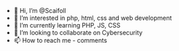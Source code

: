 - 👋 Hi, I’m @Scaifoll
- 👀 I’m interested in php, html, css and web development
- 🌱 I’m currently learning PHP, JS, CSS
- 💞️ I’m looking to collaborate on Cybersecurity
- 📫 How to reach me - comments

<!---
Scaifoll/Scaifoll is a ✨ special ✨ repository because its `README.md` (this file) appears on your GitHub profile.
You can click the Preview link to take a look at your changes.
--->
